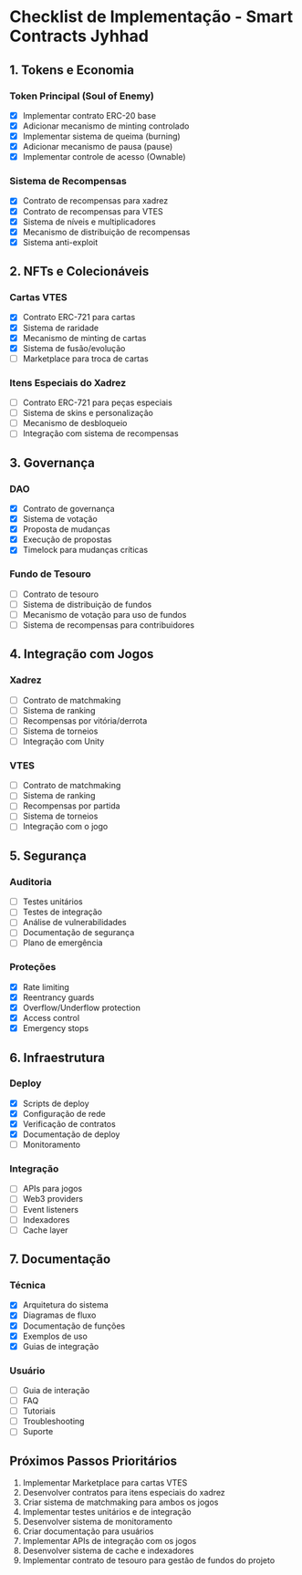 # Checklist de Implementação - Smart Contracts Jyhhad

## 1. Tokens e Economia

### Token Principal (Soul of Enemy)
- [x] Implementar contrato ERC-20 base
- [x] Adicionar mecanismo de minting controlado
- [x] Implementar sistema de queima (burning)
- [x] Adicionar mecanismo de pausa (pause)
- [x] Implementar controle de acesso (Ownable)

### Sistema de Recompensas
- [x] Contrato de recompensas para xadrez
- [x] Contrato de recompensas para VTES
- [x] Sistema de níveis e multiplicadores
- [x] Mecanismo de distribuição de recompensas
- [x] Sistema anti-exploit

## 2. NFTs e Colecionáveis

### Cartas VTES
- [x] Contrato ERC-721 para cartas
- [x] Sistema de raridade
- [x] Mecanismo de minting de cartas
- [x] Sistema de fusão/evolução
- [ ] Marketplace para troca de cartas

### Itens Especiais do Xadrez
- [ ] Contrato ERC-721 para peças especiais
- [ ] Sistema de skins e personalização
- [ ] Mecanismo de desbloqueio
- [ ] Integração com sistema de recompensas

## 3. Governança

### DAO
- [x] Contrato de governança
- [x] Sistema de votação
- [x] Proposta de mudanças
- [x] Execução de propostas
- [x] Timelock para mudanças críticas

### Fundo de Tesouro
- [ ] Contrato de tesouro
- [ ] Sistema de distribuição de fundos
- [ ] Mecanismo de votação para uso de fundos
- [ ] Sistema de recompensas para contribuidores

## 4. Integração com Jogos

### Xadrez
- [ ] Contrato de matchmaking
- [ ] Sistema de ranking
- [ ] Recompensas por vitória/derrota
- [ ] Sistema de torneios
- [ ] Integração com Unity

### VTES
- [ ] Contrato de matchmaking
- [ ] Sistema de ranking
- [ ] Recompensas por partida
- [ ] Sistema de torneios
- [ ] Integração com o jogo

## 5. Segurança

### Auditoria
- [ ] Testes unitários
- [ ] Testes de integração
- [ ] Análise de vulnerabilidades
- [ ] Documentação de segurança
- [ ] Plano de emergência

### Proteções
- [x] Rate limiting
- [x] Reentrancy guards
- [x] Overflow/Underflow protection
- [x] Access control
- [x] Emergency stops

## 6. Infraestrutura

### Deploy
- [x] Scripts de deploy
- [x] Configuração de rede
- [x] Verificação de contratos
- [x] Documentação de deploy
- [ ] Monitoramento

### Integração
- [ ] APIs para jogos
- [ ] Web3 providers
- [ ] Event listeners
- [ ] Indexadores
- [ ] Cache layer

## 7. Documentação

### Técnica
- [x] Arquitetura do sistema
- [x] Diagramas de fluxo
- [x] Documentação de funções
- [x] Exemplos de uso
- [x] Guias de integração

### Usuário
- [ ] Guia de interação
- [ ] FAQ
- [ ] Tutoriais
- [ ] Troubleshooting
- [ ] Suporte

## Próximos Passos Prioritários

1. Implementar Marketplace para cartas VTES
2. Desenvolver contratos para itens especiais do xadrez
3. Criar sistema de matchmaking para ambos os jogos
4. Implementar testes unitários e de integração
5. Desenvolver sistema de monitoramento
6. Criar documentação para usuários
7. Implementar APIs de integração com os jogos
8. Desenvolver sistema de cache e indexadores
9. Implementar contrato de tesouro para gestão de fundos do projeto 